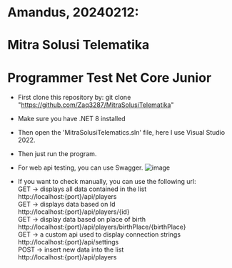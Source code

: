 # Amandus, 20240212:
# Mitra Solusi Telematika
# Programmer Test Net Core Junior

- First clone this repository by:
git clone "https://github.com/Zaq3287/MitraSolusiTelematika"
- Make sure you have .NET 8 installed
- Then open the 'MitraSolusiTelematics.sln' file, here I use Visual Studio 2022.
- Then just run the program.

- For web api testing, you can use Swagger.
![image](https://github.com/Zaq3287/MitraSolusiTelematika/assets/98646806/0828786a-422f-4bdc-be45-ed534971afd3)

- If you want to check manually, you can use the following url:\
  GET -> displays all data contained in the list\
  http://localhost:{port}/api/players\
  GET -> displays data based on Id\
  http://localhost:{port}/api/players/{id}\
  GET ->  display data based on place of birth\
  http://localhost:{port}/api/players/birthPlace/{birthPlace}\
  GET -> a custom api used to display connection strings\
  http://localhost:{port}/api/settings\
  POST -> insert new data into the list\
  http://localhost:{port}/api/players

